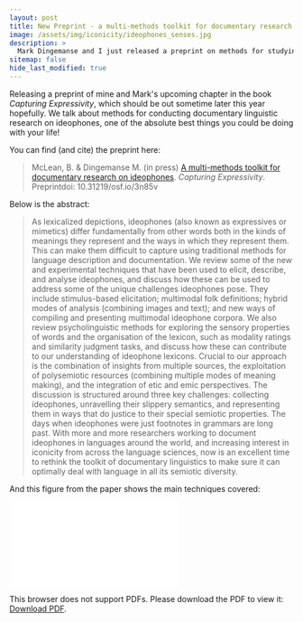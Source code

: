 ```yaml
---
layout: post
title: New Preprint - a multi-methods toolkit for documentary research on ideophones!
image: /assets/img/iconicity/ideophones_senses.jpg
description: >
  Mark Dingemanse and I just released a preprint on methods for studying my favourite type of words, ideophones! 
sitemap: false
hide_last_modified: true
---
```


Releasing a preprint of mine and Mark's upcoming chapter in the book *Capturing Expressivity*, which should be out sometime later this year hopefully. We talk about methods for conducting documentary linguistic research on ideophones, one of the absolute best things you could be doing with your life!

You can find (and cite) the preprint here:

> McLean, B. & Dingemanse M. (in press) [A multi-methods toolkit for documentary research on ideophones](https://osf.io/preprints/osf/3n85v). *Capturing Expressivity*. Preprintdoi: 10.31219/osf.io/3n85v

Below is the abstract:

> As lexicalized depictions, ideophones (also known as expressives or mimetics) differ fundamentally from other words both in the kinds of meanings they represent and the ways in which they represent them. This can make them difficult to capture using traditional methods for language description and documentation. We review some of the new and experimental techniques that have been used to elicit, describe, and analyse ideophones, and discuss how these can be used to address some of the unique challenges ideophones pose. They include stimulus-based elicitation; multimodal folk definitions; hybrid modes of analysis (combining images and text); and new ways of compiling and presenting multimodal ideophone corpora. We also review psycholinguistic methods for exploring the sensory properties of words and the organisation of the lexicon, such as modality ratings and similarity judgment tasks, and discuss how these can contribute to our understanding of ideophone lexicons. Crucial to our approach is the combination of insights from multiple sources, the exploitation of polysemiotic resources (combining multiple modes of meaning making), and the integration of etic and emic perspectives. The discussion is structured around three key challenges: collecting ideophones, unravelling their slippery semantics, and representing them in ways that do justice to their special semiotic properties. The days when ideophones were just footnotes in grammars are long past. With more and more researchers working to document ideophones in languages around the world, and increasing interest in iconicity from across the language sciences, now is an excellent time to rethink the toolkit of documentary linguistics to make sure it can optimally deal with language in all its semiotic diversity.

And this figure from the paper shows the main techniques covered:  


<object data="/assets/img/Figure1Methods.pdf" type="application/pdf" width="700px" height="700px">
    <embed src="/assets/img/Figure1Methods.pdf">
        <p>This browser does not support PDFs. Please download the PDF to view it: <a href="https://osf.io/download/ez7dm/">Download PDF</a>.</p>
    </embed>
</object>
